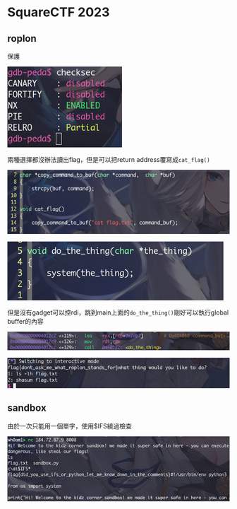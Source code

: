 # SquareCTF 2023
## roplon

保護

![img](./img/1-1.png)

兩種選擇都沒辦法讀出flag，但是可以把return address覆寫成`cat_flag()`

![img](./img/1-2.png)

![img](./img/1-3.png)

但是沒有gadget可以控rdi，跳到main上面的`do_the_thing()`剛好可以執行global buffer的內容

![img](./img/1-4.png)

![img](./img/1-5.png)

## sandbox

由於一次只能用一個單字，使用$IFS繞過檢查

![img](./img/2-1.png)
